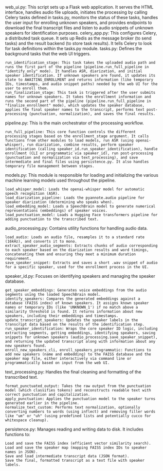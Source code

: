 web_ui.py: This script sets up a Flask web application. It serves the HTML interface, handles audio file uploads, initiates the processing by calling Celery tasks defined in tasks.py, monitors the status of these tasks, handles the user input for enrolling unknown speakers, and provides endpoints to download the final transcript files and listen to audio snippets of unknown speakers for identification purposes.
celery_app.py: This configures Celery, a distributed task queue. It sets up Redis as the message broker (to send tasks) and the result backend (to store task results). It tells Celery to look for task definitions within the tasks.py module.
tasks.py: Defines the background tasks that the web UI triggers.

    run_identification_stage: This task takes the uploaded audio path and runs the first part of the pipeline (pipeline.run_full_pipeline in "identify_only" mode). It handles ASR, diarization, and initial speaker identification. If unknown speakers are found, it updates its state to AWAITING_ENROLLMENT and returns information (like temporary IDs, timestamps, and audio snippet paths) needed by the web UI for the user to enroll them.
    run_finalization_stage: This task is triggered after the user submits names for unknown speakers. It takes the enrollment information and runs the second part of the pipeline (pipeline.run_full_pipeline in "finalize_enrollment" mode), which updates the speaker database, applies the final speaker names to the transcript, performs text post-processing (punctuation, normalization), and saves the final results.

pipeline.py: This is the main orchestrator of the processing workflow.

    run_full_pipeline: This core function controls the different processing stages based on the enrollment_stage argument. It calls functions from other modules to load models, run ASR (using openai-whisper), run diarization, combine results, perform speaker identification (calling speaker_id.run_speaker_identification), handle enrollment (CLI or programmatic via speaker_id), run post-processing (punctuation and normalization via text_processing), and save intermediate and final files using persistence.py. It also handles temporary file management between stages.

models.py: This module is responsible for loading and initializing the various machine learning models used throughout the pipeline.

    load_whisper_model: Loads the openai-whisper model for automatic speech recognition (ASR).
    load_diarization_pipeline: Loads the pyannote.audio pipeline for speaker diarization (determining who speaks when).
    load_embedding_model: Loads a SpeechBrain model to generate numerical representations (embeddings) of speaker voices.
    load_punctuation_model: Loads a Hugging Face transformers pipeline for adding punctuation to the transcribed text.

audio_processing.py: Contains utility functions for handling audio data.

    load_audio: Loads an audio file, resamples it to a standard rate (16kHz), and converts it to mono.
    extract_speaker_audio_segments: Extracts chunks of audio corresponding to each speaker based on the diarization results and word timings, concatenating them and ensuring they meet a minimum duration requirement.
    save_speaker_snippet: Extracts and saves a short .wav snippet of audio for a specific speaker, used for the enrollment process in the UI.

speaker_id.py: Focuses on identifying speakers and managing the speaker database.

    get_speaker_embeddings: Generates voice embeddings from the audio segments using the loaded SpeechBrain model.
    identify_speakers: Compares the generated embeddings against a database (FAISS index) of known speakers. It assigns known speaker names or temporary IDs (like 'UNKNOWN_1') if no match above a similarity threshold is found. It returns information about new speakers, including their embeddings and timestamps.
    update_transcript_speakers: Updates the speaker labels in the transcript data based on the results of the identification step.
    run_speaker_identification: Wraps the core speaker ID logic, including extracting segments, getting embeddings, identifying speakers, saving snippets for unknown speakers (audio_processing.save_speaker_snippet), and returning the updated transcript along with information about any new speakers found.
    enroll_new_speakers_cli, enroll_speakers_programmatic: Functions to add new speakers (name and embedding) to the FAISS database and the speaker map file, either interactively via command line or programmatically based on input from the web UI.

text_processing.py: Handles the final cleaning and formatting of the transcribed text.

    format_punctuated_output: Takes the raw output from the punctuation model (which classifies tokens) and reconstructs readable text with correct punctuation and capitalization.
    apply_punctuation: Applies the punctuation model to the speaker turns generated earlier in the pipeline.
    normalize_text_custom: Performs text normalization, optionally converting numbers to words (using inflect) and removing filler words like "um" or "uh" (using predefined lists and potentially cucco for whitespace cleanup).

persistence.py: Manages reading and writing data to disk. It includes functions to:

    Load and save the FAISS index (efficient vector similarity search).
    Load and save the speaker map (mapping FAISS index IDs to speaker names in JSON).
    Save and load intermediate transcript data (JSON format).
    Save the final, formatted transcript as a text file with speaker labels.
